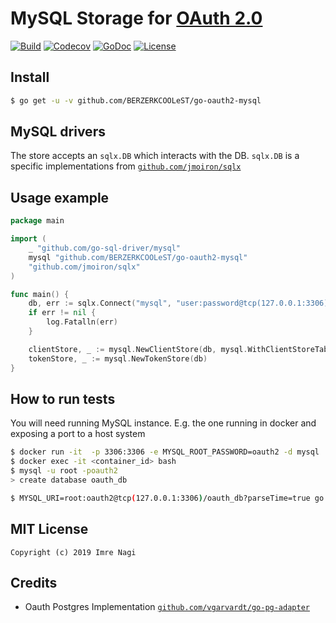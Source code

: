 # MySQL Storage for [OAuth 2.0](https://github.com/go-oauth2/oauth2)

[![Build][Build-Status-Image]][Build-Status-Url] [![Codecov][codecov-image]][codecov-url]  [![GoDoc][godoc-image]][godoc-url] [![License][license-image]][license-url]

## Install

```bash
$ go get -u -v github.com/BERZERKCOOLeST/go-oauth2-mysql
```

## MySQL drivers

The store accepts an `sqlx.DB` which interacts with the DB. `sqlx.DB` is a specific implementations from [`github.com/jmoiron/sqlx`](https://github.com/jmoiron/sqlx)

## Usage example

```go
package main

import (
	_ "github.com/go-sql-driver/mysql"
	mysql "github.com/BERZERKCOOLeST/go-oauth2-mysql"
	"github.com/jmoiron/sqlx"
)

func main() {
	db, err := sqlx.Connect("mysql", "user:password@tcp(127.0.0.1:3306)/oauth_db?parseTime=true")
	if err != nil {
		log.Fatalln(err)
	}

	clientStore, _ := mysql.NewClientStore(db, mysql.WithClientStoreTableName("custom_table_name"))
	tokenStore, _ := mysql.NewTokenStore(db)
}
```

## How to run tests

You will need running MySQL instance. E.g. the one running in docker and exposing a port to a host system

```bash
$ docker run -it  -p 3306:3306 -e MYSQL_ROOT_PASSWORD=oauth2 -d mysql
$ docker exec -it <container_id> bash
$ mysql -u root -poauth2
> create database oauth_db
```

```bash
$ MYSQL_URI=root:oauth2@tcp(127.0.0.1:3306)/oauth_db?parseTime=true go test .
```

## MIT License

```
Copyright (c) 2019 Imre Nagi
```

## Credits

- Oauth Postgres Implementation [`github.com/vgarvardt/go-pg-adapter`](https://github.com/vgarvardt/go-pg-adapter)


[Build-Status-Url]: https://travis-ci.org/BERZERKCOOLeST/go-oauth2-mysql
[Build-Status-Image]: https://travis-ci.org/BERZERKCOOLeST/go-oauth2-mysql.svg?branch=master
[codecov-url]: https://codecov.io/gh/BERZERKCOOLeST/go-oauth2-mysql
[codecov-image]: https://codecov.io/gh/BERZERKCOOLeST/go-oauth2-mysql/branch/master/graph/badge.svg
[godoc-url]: https://godoc.org/github.com/BERZERKCOOLeST/go-oauth2-mysql
[godoc-image]: https://godoc.org/github.com/BERZERKCOOLeST/go-oauth2-mysql?status.svg
[license-url]: http://opensource.org/licenses/MIT
[license-image]: https://img.shields.io/npm/l/express.svg
